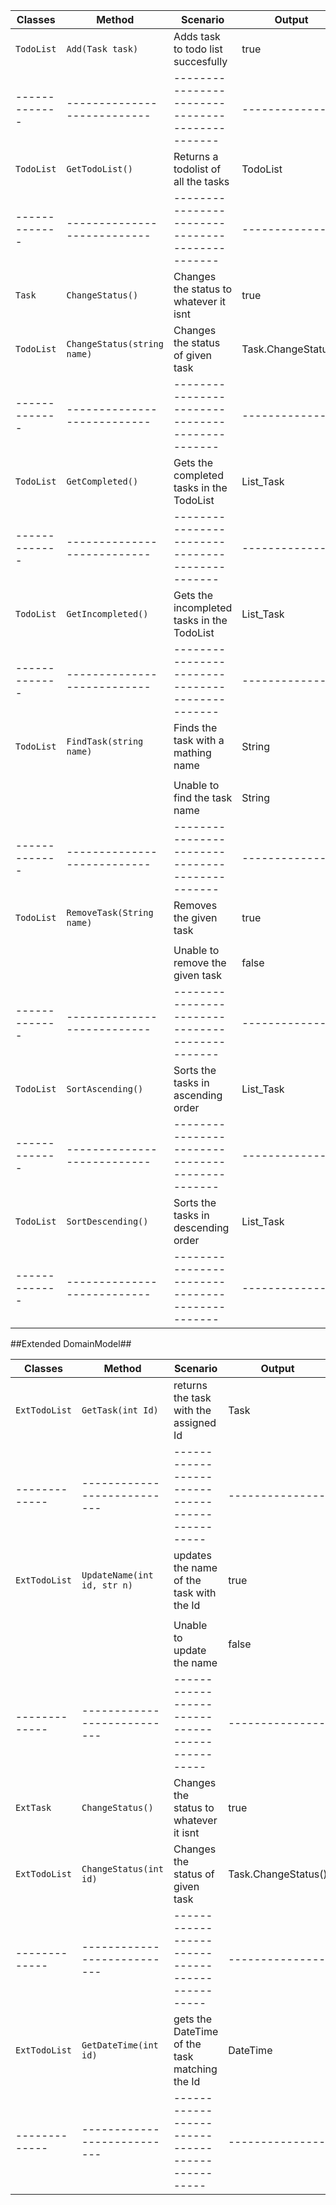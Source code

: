 

| Classes     | Method				      | Scenario									  | Output		  |
|-------------|---------------------------|-----------------------------------------------|---------------|
| `TodoList`  | `Add(Task task)`          | Adds task to todo list succesfully			  | true		  |
|-------------|---------------------------|-----------------------------------------------|---------------|
| `TodoList`  | `GetTodoList()`		      | Returns a todolist of all the tasks			  | TodoList	  |
|-------------|---------------------------|-----------------------------------------------|---------------|
| `Task`	  | `ChangeStatus()`	      | Changes the status to whatever it isnt		  | true		  |
| `TodoList`  |`ChangeStatus(string name)`| Changes the status of given task			  | Task.ChangeStatus()|
|-------------|---------------------------|-----------------------------------------------|---------------|
| `TodoList`  | `GetCompleted()`	      | Gets the completed tasks in the TodoList	  | List_Task	  |
|-------------|---------------------------|-----------------------------------------------|---------------|
| `TodoList`  | `GetIncompleted()`	      | Gets the incompleted tasks in the TodoList	  | List_Task	  |
|-------------|---------------------------|-----------------------------------------------|---------------|
| `TodoList`  | `FindTask(string name)`   | Finds the task with a mathing name			  | String	   	  |
|			  |						      |												  | 			  |
|			  |                           | Unable to find the task name				  | String		  |
|-------------|---------------------------|-----------------------------------------------|---------------|
| `TodoList`  | `RemoveTask(String name)` | Removes the given task						  | true		  |
|			  |							  |												  |				  |
|			  |							  | Unable to remove the given task				  | false		  |
|-------------|---------------------------|-----------------------------------------------|---------------|
| `TodoList`  | `SortAscending()`		  | Sorts the tasks in ascending order			  | List_Task	  |
|-------------|---------------------------|-----------------------------------------------|---------------|
| `TodoList`  | `SortDescending()`		  | Sorts the tasks in descending order			  | List_Task	  |
|-------------|---------------------------|-----------------------------------------------|---------------|


##Extended DomainModel##


| Classes     | Method				      | Scenario									  | Output		  |
|-------------|---------------------------|-----------------------------------------------|---------------|
|`ExtTodoList`| `GetTask(int Id)`		  | returns the task with the assigned Id		  | Task		  |
|-------------|---------------------------|-----------------------------------------------|---------------|
|`ExtTodoList`|`UpdateName(int id, str n)`| updates the name of the task with the Id	  | true		  |
|			  |							  |												  |				  |
|			  |							  |	Unable to update the name		    		  | false		  |
|-------------|---------------------------|-----------------------------------------------|---------------|
| `ExtTask`	  | `ChangeStatus()`		  | Changes the status to whatever it isnt		  | true		  |
|`ExtTodoList`|`ChangeStatus(int id)`	  | Changes the status of given task			  | Task.ChangeStatus()|
|-------------|---------------------------|-----------------------------------------------|---------------|
|`ExtTodoList`| `GetDateTime(int id)`	  | gets the DateTime of the task matching the Id | DateTime	  |
|-------------|---------------------------|-----------------------------------------------|---------------|
